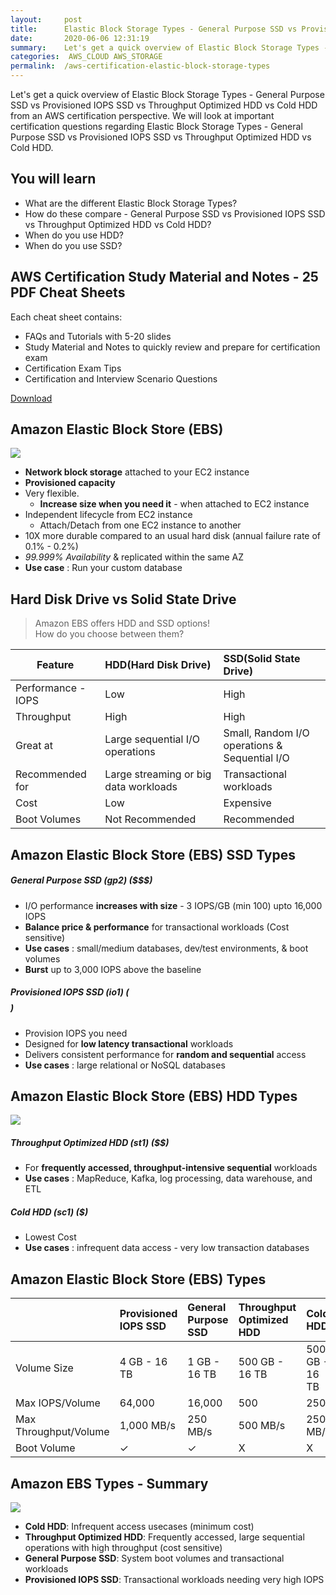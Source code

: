 ```yaml
---
layout:     post
title:      Elastic Block Storage Types - General Purpose SSD vs Provisioned IOPS SSD vs Throughput Optimized HDD vs Cold HDD - EBS - AWS Certification
date:       2020-06-06 12:31:19
summary:    Let's get a quick overview of Elastic Block Storage Types - General Purpose SSD vs Provisioned IOPS SSD vs Throughput Optimized HDD vs Cold HDD. We will look at important certification questions regarding Elastic Block Storage Types. 
categories:  AWS_CLOUD AWS_STORAGE
permalink:  /aws-certification-elastic-block-storage-types
---
```


Let's get a quick overview of Elastic Block Storage Types - General Purpose SSD vs Provisioned IOPS SSD vs Throughput Optimized HDD vs Cold HDD from an AWS certification perspective. We will look at important certification questions regarding Elastic Block Storage Types - General Purpose SSD vs Provisioned IOPS SSD vs Throughput Optimized HDD vs Cold HDD.

## You will learn
- What are the different Elastic Block Storage Types?
- How do these compare - General Purpose SSD vs Provisioned IOPS SSD vs Throughput Optimized HDD vs Cold HDD?
- When do you use HDD?
- When do you use SSD?

## AWS Certification Study Material and Notes - 25 PDF Cheat Sheets

Each cheat sheet contains:
- FAQs and Tutorials with 5-20 slides
- Study Material and Notes to quickly review and prepare for certification exam
- Certification Exam Tips
- Certification and Interview Scenario Questions

<div>
 <a href="https://links.in28minutes.com/cloud-in28minutes-teachable-free-link" target="_blank" class="button instagram">Download</a>
</div>


## Amazon Elastic Block Store (EBS)

![](/images/aws/001-basic-drawings/04-ebs.png)
- **Network block storage** attached to your EC2 instance
- **Provisioned capacity**
- Very flexible. 
	- **Increase size when you need it** - when attached to EC2 instance
- Independent lifecycle from EC2 instance
	- Attach/Detach from one EC2 instance to another
- 10X more durable compared to an usual hard disk (annual failure rate of 0.1% - 0.2%)
- *99.999% Availability* & replicated within the same AZ
- **Use case** : Run your custom database

## Hard Disk Drive vs Solid State Drive

> Amazon EBS offers HDD and SSD options! <BR/>How do you choose between them?

|Feature|HDD(Hard Disk Drive)|SSD(Solid State Drive)|
|--|:--|:--|
|Performance - IOPS| Low | High|
|Throughput| High | High|
|Great at| Large sequential I/O operations |Small, Random I/O operations &<BR/> Sequential I/O|
|Recommended for| Large streaming or big data workloads| Transactional workloads|
|Cost| Low| Expensive|
|Boot Volumes|Not Recommended| Recommended|

## Amazon Elastic Block Store (EBS) SSD Types

##### General Purpose SSD (gp2) ($$$)
- I/O performance **increases with size** - 3 IOPS/GB (min 100) upto 16,000 IOPS
- **Balance price & performance** for transactional workloads (Cost sensitive)
- **Use cases** : small/medium databases, dev/test environments, & boot volumes
- **Burst** up to 3,000 IOPS above the baseline

##### Provisioned IOPS SSD (io1) ($$$$)
- Provision IOPS you need
- Designed for **low latency transactional** workloads
- Delivers consistent performance for **random and sequential** access
- **Use cases** : large relational or NoSQL databases

## Amazon Elastic Block Store (EBS) HDD Types

![](/images/aws/00-icons/ebs.png) 

##### Throughput Optimized HDD (st1) ($$)
- For **frequently accessed, throughput-intensive sequential** workloads
- **Use cases** : MapReduce, Kafka, log processing, data warehouse, and ETL

##### Cold HDD (sc1) ($)
- Lowest Cost
- **Use cases** : infrequent data access - very low transaction databases

## Amazon Elastic Block Store (EBS) Types
|                       | Provisioned IOPS SSD | General Purpose SSD | Throughput Optimized HDD | Cold HDD |
|--|:--|:--|:--|:--|
| Volume Size           | 4 GB - 16 TB         | 1 GB - 16 TB        | 500 GB - 16 TB           | 500 GB - 16 TB |
| Max IOPS/Volume       | 64,000               | 16,000              | 500                      | 250            |
| Max Throughput/Volume | 1,000 MB/s           | 250 MB/s            | 500 MB/s                 | 250 MB/s       |
| Boot Volume | ✓          | ✓           |         X        |   X     |

## Amazon EBS Types - Summary

![](/images/aws/00-icons/ebs.png) 
- **Cold HDD**: Infrequent access usecases (minimum cost)
- **Throughput Optimized HDD**: Frequently accessed, large sequential operations with high throughput (cost sensitive)
- **General Purpose SSD**: System boot volumes and transactional workloads
- **Provisioned IOPS SSD**: Transactional workloads needing very high IOPS
